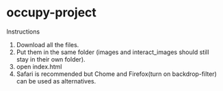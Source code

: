 # occupy-project
Instructions

1. Download all the files.
2. Put them in the same folder (images and interact_images should still stay in their own folder).
3. open index.html
4. Safari is recommended but Chome and Firefox(turn on backdrop-filter) can be used as alternatives.
